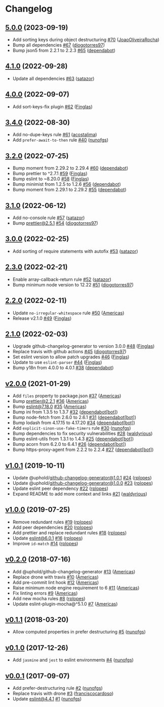 # Changelog

## [5.0.0](https://github.com/uphold/eslint-config-uphold/releases/tag/5.0.0) (2023-09-19)
- Add sorting keys during object destructuring [\#70](https://github.com/uphold/eslint-config-uphold/pull/70) ([JoaoOliveiraRocha](https://github.com/JoaoOliveiraRocha))
- Bump all dependencies [\#67](https://github.com/uphold/eslint-config-uphold/pull/67) ([diogotorres97](https://github.com/diogotorres97))
- Bump json5 from 2.2.1 to 2.2.3 [\#65](https://github.com/uphold/eslint-config-uphold/pull/65) ([dependabot](https://github.com/apps/dependabot))

## [4.1.0](https://github.com/uphold/eslint-config-uphold/releases/tag/4.1.0) (2022-09-28)
- Update all dependencies [\#63](https://github.com/uphold/eslint-config-uphold/pull/63) ([satazor](https://github.com/satazor))

## [4.0.0](https://github.com/uphold/eslint-config-uphold/releases/tag/4.0.0) (2022-09-07)
- Add sort-keys-fix plugin [\#62](https://github.com/uphold/eslint-config-uphold/pull/62) ([Finglas](https://github.com/Finglas))

## [3.4.0](https://github.com/uphold/eslint-config-uphold/releases/tag/3.4.0) (2022-08-30)
- Add no-dupe-keys rule [\#61](https://github.com/uphold/eslint-config-uphold/pull/61) ([acostalima](https://github.com/acostalima))
- Add `prefer-await-to-then` rule [\#40](https://github.com/uphold/eslint-config-uphold/pull/40) ([nunofgs](https://github.com/nunofgs))

## [3.2.0](https://github.com/uphold/eslint-config-uphold/releases/tag/3.2.0) (2022-07-25)
- Bump moment from 2.29.2 to 2.29.4 [\#60](https://github.com/uphold/eslint-config-uphold/pull/60) ([dependabot](https://github.com/apps/dependabot))
- Bump prettier to ^2.7.1 [\#59](https://github.com/uphold/eslint-config-uphold/pull/59) ([Finglas](https://github.com/Finglas))
- Bump eslint to ~8.20.0 [\#58](https://github.com/uphold/eslint-config-uphold/pull/58) ([Finglas](https://github.com/Finglas))
- Bump minimist from 1.2.5 to 1.2.6 [\#56](https://github.com/uphold/eslint-config-uphold/pull/56) ([dependabot](https://github.com/apps/dependabot))
- Bump moment from 2.29.1 to 2.29.2 [\#55](https://github.com/uphold/eslint-config-uphold/pull/55) ([dependabot](https://github.com/apps/dependabot))

## [3.1.0](https://github.com/uphold/eslint-config-uphold/releases/tag/3.1.0) (2022-06-12)
- Add no-console rule [\#57](https://github.com/uphold/eslint-config-uphold/pull/57) ([satazor](https://github.com/satazor))
- Bump prettier@2.5.1 [\#54](https://github.com/uphold/eslint-config-uphold/pull/54) ([diogotorres97](https://github.com/diogotorres97))

## [3.0.0](https://github.com/uphold/eslint-config-uphold/releases/tag/3.0.0) (2022-02-25)
- Add sorting of require statements with autofix [\#53](https://github.com/uphold/eslint-config-uphold/pull/53) ([satazor](https://github.com/satazor))

## [2.3.0](https://github.com/uphold/eslint-config-uphold/releases/tag/2.3.0) (2022-02-21)
- Enable array-callback-return rule [\#52](https://github.com/uphold/eslint-config-uphold/pull/52) ([satazor](https://github.com/satazor))
- Bump minimum node version to 12.22 [\#51](https://github.com/uphold/eslint-config-uphold/pull/51) ([diogotorres97](https://github.com/diogotorres97))

## [2.2.0](https://github.com/uphold/eslint-config-uphold/releases/tag/2.2.0) (2022-02-11)
- Update `no-irregular-whitespace` rule [\#50](https://github.com/uphold/eslint-config-uphold/pull/50) ([Americas](https://github.com/Americas))
- Release v2.1.0 [\#49](https://github.com/uphold/eslint-config-uphold/pull/49) ([Finglas](https://github.com/Finglas))

## [2.1.0](https://github.com/uphold/eslint-config-uphold/releases/tag/2.1.0) (2022-02-03)
- Upgrade github-changelog-generator to version 3.0.0 [\#48](https://github.com/uphold/eslint-config-uphold/pull/48) ([Finglas](https://github.com/Finglas))
- Replace travis with github actions [\#45](https://github.com/uphold/eslint-config-uphold/pull/45) ([diogotorres97](https://github.com/diogotorres97))
- Set eslint version to allow patch upgrades [\#46](https://github.com/uphold/eslint-config-uphold/pull/46) ([Finglas](https://github.com/Finglas))
- Update to use `eslint-parser` [\#44](https://github.com/uphold/eslint-config-uphold/pull/44) ([Finglas](https://github.com/Finglas))
- Bump y18n from 4.0.0 to 4.0.1 [\#38](https://github.com/uphold/eslint-config-uphold/pull/38) ([dependabot](https://github.com/apps/dependabot))

## [v2.0.0](https://github.com/uphold/eslint-config-uphold/releases/tag/v2.0.0) (2021-01-29)
- Add `files` property to package.json [\#37](https://github.com/uphold/eslint-config-uphold/pull/37) ([Americas](https://github.com/Americas))
- Bump prettier@2.2.1 [\#36](https://github.com/uphold/eslint-config-uphold/pull/36) ([Americas](https://github.com/Americas))
- Bump eslint@7.18.0 [\#35](https://github.com/uphold/eslint-config-uphold/pull/35) ([Americas](https://github.com/Americas))
- Bump ini from 1.3.5 to 1.3.7 [\#32](https://github.com/uphold/eslint-config-uphold/pull/32) ([dependabot[bot]](https://github.com/apps/dependabot))
- Bump node-fetch from 2.6.0 to 2.6.1 [\#31](https://github.com/uphold/eslint-config-uphold/pull/31) ([dependabot[bot]](https://github.com/apps/dependabot))
- Bump lodash from 4.17.15 to 4.17.20 [\#34](https://github.com/uphold/eslint-config-uphold/pull/34) ([dependabot[bot]](https://github.com/apps/dependabot))
- Add `explicit-sinon-use-fake-timers` rule [\#30](https://github.com/uphold/eslint-config-uphold/pull/30) ([nunofgs](https://github.com/nunofgs))
- Bump dependencies to fix security vulnerabilities [\#28](https://github.com/uphold/eslint-config-uphold/pull/28) ([waldyrious](https://github.com/waldyrious))
- Bump eslint-utils from 1.3.1 to 1.4.3 [\#25](https://github.com/uphold/eslint-config-uphold/pull/25) ([dependabot[bot]](https://github.com/apps/dependabot))
- Bump acorn from 6.2.0 to 6.4.1 [\#26](https://github.com/uphold/eslint-config-uphold/pull/26) ([dependabot[bot]](https://github.com/apps/dependabot))
- Bump https-proxy-agent from 2.2.2 to 2.2.4 [\#27](https://github.com/uphold/eslint-config-uphold/pull/27) ([dependabot[bot]](https://github.com/apps/dependabot))

## [v1.0.1](https://github.com/uphold/eslint-config-uphold/releases/tag/v1.0.1) (2019-10-11)
- Update @uphold/github-changelog-generator@1.0.1 [\#24](https://github.com/uphold/eslint-config-uphold/pull/24) ([rplopes](https://github.com/rplopes))
- Update @uphold/github-changelog-generator@1.0.0 [\#23](https://github.com/uphold/eslint-config-uphold/pull/23) ([rplopes](https://github.com/rplopes))
- Update eslint peer dependency [\#22](https://github.com/uphold/eslint-config-uphold/pull/22) ([rplopes](https://github.com/rplopes))
- Expand README to add more context and links [\#21](https://github.com/uphold/eslint-config-uphold/pull/21) ([waldyrious](https://github.com/waldyrious))

## [v1.0.0](https://github.com/uphold/eslint-config-uphold/releases/tag/v1.0.0) (2019-07-25)
- Remove redundant rules [\#19](https://github.com/uphold/eslint-config-uphold/pull/19) ([rplopes](https://github.com/rplopes))
- Add peer dependencies [\#20](https://github.com/uphold/eslint-config-uphold/pull/20) ([rplopes](https://github.com/rplopes))
- Add prettier and replace redundant rules [\#18](https://github.com/uphold/eslint-config-uphold/pull/18) ([rplopes](https://github.com/rplopes))
- Update eslint@6.0.1 [\#16](https://github.com/uphold/eslint-config-uphold/pull/16) ([rplopes](https://github.com/rplopes))
- Improve `id-match` [\#14](https://github.com/uphold/eslint-config-uphold/pull/14) ([rplopes](https://github.com/rplopes))

## [v0.2.0](https://github.com/uphold/eslint-config-uphold/releases/tag/v0.2.0) (2018-07-16)
- Add @uphold/github-changelog-generator [\#13](https://github.com/uphold/eslint-config-uphold/pull/13) ([Americas](https://github.com/Americas))
- Replace drone with travis [\#10](https://github.com/uphold/eslint-config-uphold/pull/10) ([Americas](https://github.com/Americas))
- Add pre-commit lint hook [\#12](https://github.com/uphold/eslint-config-uphold/pull/12) ([Americas](https://github.com/Americas))
- Raise minimum node engine requirement to 6 [\#11](https://github.com/uphold/eslint-config-uphold/pull/11) ([Americas](https://github.com/Americas))
- Fix linting errors [\#9](https://github.com/uphold/eslint-config-uphold/pull/9) ([Americas](https://github.com/Americas))
- Add new mocha rules [\#8](https://github.com/uphold/eslint-config-uphold/pull/8) ([rplopes](https://github.com/rplopes))
- Update eslint-plugin-mocha@^5.1.0 [\#7](https://github.com/uphold/eslint-config-uphold/pull/7) ([Americas](https://github.com/Americas))

## [v0.1.1](https://github.com/uphold/eslint-config-uphold/releases/tag/v0.1.1) (2018-03-20)
- Allow computed properties in prefer destructuring [\#5](https://github.com/uphold/eslint-config-uphold/pull/5) ([nunofgs](https://github.com/nunofgs))

## [v0.1.0](https://github.com/uphold/eslint-config-uphold/releases/tag/v0.1.0) (2017-12-26)
- Add `jasmine` and `jest` to eslint environments [\#4](https://github.com/uphold/eslint-config-uphold/pull/4) ([nunofgs](https://github.com/nunofgs))

## [v0.0.1](https://github.com/uphold/eslint-config-uphold/releases/tag/v0.0.1) (2017-09-07)
- Add prefer-destructuring rule [\#2](https://github.com/uphold/eslint-config-uphold/pull/2) ([nunofgs](https://github.com/nunofgs))
- Replace travis with drone [\#3](https://github.com/uphold/eslint-config-uphold/pull/3) ([franciscocardoso](https://github.com/franciscocardoso))
- Update eslint@4.4.1 [\#1](https://github.com/uphold/eslint-config-uphold/pull/1) ([nunofgs](https://github.com/nunofgs))
